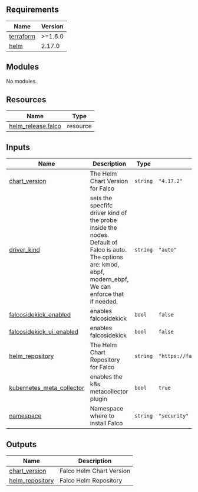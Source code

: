 <!-- BEGIN_TF_DOCS -->
## Requirements

| Name | Version |
|------|---------|
| <a name="requirement_terraform"></a> [terraform](#requirement\_terraform) | >=1.6.0 |
| <a name="requirement_helm"></a> [helm](#requirement\_helm) | 2.17.0 |

## Modules

No modules.

## Resources

| Name | Type |
|------|------|
| [helm_release.falco](https://registry.terraform.io/providers/hashicorp/helm/2.17.0/docs/resources/release) | resource |

## Inputs

| Name | Description | Type | Default | Required |
|------|-------------|------|---------|:--------:|
| <a name="input_chart_version"></a> [chart\_version](#input\_chart\_version) | The Helm Chart Version for Falco | `string` | `"4.17.2"` | no |
| <a name="input_driver_kind"></a> [driver\_kind](#input\_driver\_kind) | sets the specfifc driver kind of the probe inside the nodes. Default of Falco is auto. The options are: kmod, ebpf, modern\_ebpf, We can enforce that if needed. | `string` | `"auto"` | no |
| <a name="input_falcosidekick_enabled"></a> [falcosidekick\_enabled](#input\_falcosidekick\_enabled) | enables falcosidekick | `bool` | `false` | no |
| <a name="input_falcosidekick_ui_enabled"></a> [falcosidekick\_ui\_enabled](#input\_falcosidekick\_ui\_enabled) | enables falcosidekick | `bool` | `false` | no |
| <a name="input_helm_repository"></a> [helm\_repository](#input\_helm\_repository) | The Helm Chart Repository for Falco | `string` | `"https://falcosecurity.github.io/charts"` | no |
| <a name="input_kubernetes_meta_collector"></a> [kubernetes\_meta\_collector](#input\_kubernetes\_meta\_collector) | enables the k8s metacollector plugin | `bool` | `true` | no |
| <a name="input_namespace"></a> [namespace](#input\_namespace) | Namespace where to install Falco | `string` | `"security"` | no |

## Outputs

| Name | Description |
|------|-------------|
| <a name="output_chart_version"></a> [chart\_version](#output\_chart\_version) | Falco Helm Chart Version |
| <a name="output_helm_repository"></a> [helm\_repository](#output\_helm\_repository) | Falco Helm Repository |
<!-- END_TF_DOCS -->